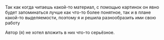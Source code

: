 Так как когда читаешь какой-то материал, с помощью картинок он явно будет запоминаться лучше как что-то более понятное, так и в плане какой-то выделяемости, поэтому я и решила разнообразить ими свою работу 

Автор (я) не хотел вложить в них что-то серьёзное.
